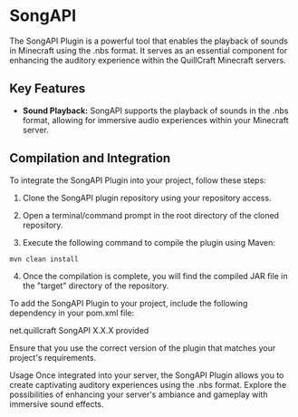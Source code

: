 # SongAPI

The SongAPI Plugin is a powerful tool that enables the playback of sounds in Minecraft using the .nbs format. It serves as an essential component for enhancing the auditory experience within the QuillCraft Minecraft servers.

## Key Features

- **Sound Playback:** SongAPI supports the playback of sounds in the .nbs format, allowing for immersive audio experiences within your Minecraft server.

## Compilation and Integration

To integrate the SongAPI Plugin into your project, follow these steps:

1. Clone the SongAPI plugin repository using your repository access.

2. Open a terminal/command prompt in the root directory of the cloned repository.

3. Execute the following command to compile the plugin using Maven:

```shell
mvn clean install
```

4. Once the compilation is complete, you will find the compiled JAR file in the "target" directory of the repository.

To add the SongAPI Plugin to your project, include the following dependency in your pom.xml file:

<dependencies>
    <dependency>
        <groupId>net.quillcraft</groupId>
        <artifactId>SongAPI</artifactId>
        <version>X.X.X</version>
        <scope>provided</scope>
    </dependency>
</dependencies>

Ensure that you use the correct version of the plugin that matches your project's requirements.

Usage
Once integrated into your server, the SongAPI Plugin allows you to create captivating auditory experiences using the .nbs format. Explore the possibilities of enhancing your server's ambiance and gameplay with immersive sound effects.
